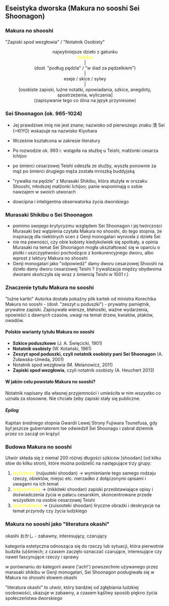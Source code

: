 
## Eseistyka dworska (Makura no sooshi Sei Shoonagon)




### Makura no shooshi
"Zapiski spod wezgłowia" / "Notatnik Osobisty"

<center>najwytiniejsze dzieło z gatunku</center>
<center><font color="#ffff00">zuihitsu</font></center>
<center>|</center>
<center>(dosł. "podług pędzla" / "w ślad za pędzelkiem")</center>
<center>|</center>
<center>eseje / skice / sylwy</center>
<center>|</center>
<center>[osobiste zapiski, luźne notatki, opowiadania, szkice, anegdoty, spostrzeżenia, wyliczenia]</center>
<center>(zapisywanie tego co ślina na język przyniesiew)</center>




### Sei Shoonagon (ok. 965-1024)

- Jej prawdziwe imię nie jest znane; nazwisko od pierwszego znaku 清 Sei (=KIYO) wskazuje na nazwisko Kiyohara
- Wcześnie kształcona w zakresie literatury
- Po rozwodzie ok. 993 r. wstąpiła na służbę u Teishi, małżonki cesarza Ichijoo

- po śmierci cesarzowej Teishi odeszła ze służby, wyszła ponownie za mąż po śmierci drugiego męża została mniszką buddyjską
- "rywalka na pędzle" z Murasaki Shikibu, która służyła w orszaku Shooshi, młodszej małżonki Ichijoo; panie wspominają o sobie nawzajem w swoich utworach
- dowcipna i inteligentna obserwatorka życia dworskiego


### Murasaki Shikibu o Sei Shoonagon

- pomimo swojego krytycyzmu względem Sei Shoonagon i jej twórczości Murasaki bez wątpienia czytała Makura no shooshi, do tego stopnia, że inspirację dla niektórych scen z Genji monogatari wyniosła z dzieła Sei
- nie ma pewności, czy obie kobiety kiedykolwiek się spotkały, a opinia Murasaki na temat Sei Shoonagon mogła ukształtować się w oparciu o plotki i uszczypliwości pochodzące z konkurencyjnego dworu, albo wprost z lektury Makura no shooshi
- Genji monogatari jako "odpowiedź" damy dworu cesarzowej Shooshi na dzieło damy dworu cesarzowej Teishi ? (rywalizacja między obydwoma dworami skończyła się wraz z śmiercią Teishi w 1001 r.)


### Znaczenie tytułu Makura no sooshi

"luźne kartki" Autorka dostała pokaźny plik kartek od ministra Korechika
Makura no sooshi - (dosł. "zeszyt u poduszki") - prywatny pamiętnik, prywatne zapiski. Zapisywała wiersze, błahostki, ważne wydarzenia, opowieści z dawnych czasów, uwagi na temat drzew, kwiatów, ptaków, owadów.

#### Polskie warianty tytułu Makura no sooshi
- **Szkice poduszkowe** (J. A. Święcicki, 1901)
- **Notatnik osobisty** (W. Kotański, 1961)
- **Zeszyt spod poduszki, czyli notatnik osobisty pani Sei Shoonagon** (A. Żuławska-Umeda, 2001)
- Notatnik spod wezgłowia (M. Melanowicz, 2011)
- **Zapiski spod wezgłowia**, czyli notatnik osobisty (A. Heuchert 2013)


#### W jakim celu powstało Makura no sooshi?

Notatnik napisany dla własnej przyjemności i umieściła w nim wszystko co uznała za stosowne. Nie chciała żeby zapiski stały się publiczne.
##### Epilog
Kapitan średniego stopnia Gwardii Lewej Strony Fujiwara Tsunefusa, gdy był jeszcze gubernatorem Ise odwiedził Sei Shoonago i zabrał dziennik przez co zaczął on krążyć


### Budowa Makura no sooshi

Utwór składa się z niemal 200 różnej długości szkiców [shoodan] (od kilku słów do kilku stron), które można podzielić na następujące trzy grupy:

1. <font color="#ffff00">wyliczenia</font> (ruijuuteki shoodan) -> wymienianie tego samego rodzaju rzeczy, obiektów, miejsc etc. nierzadko z dołączonymi opisami i uwagami na ich temat
2. <font color="#ffff00">wspomnienia</font> -> (nikkiteki shoodan) zapiski przedstawiające opisy i doświadczenia życia w pałacu cesarskim, skoncentrowane przede wszystkim na osobie cesarzowej Teishi
3. <font color="#ffff00">spostrzeżenia</font> -> (zuisooteki shoodan) liryczne obrazki i deskrypcje na temat przyrody czy życia ludzkiego


### Makura no sooshi jako "literatura okashi"

okashi おかし - zabawny, interesujący, czarujący

kategoria estetyczna odnosząca się do rzeczy lub sytuacji, która pierwotnie budziła (u)śmiech; z czasem zaczęło oznaczać czarujące, interesujące czy nawet fascynujące rzeczy i sprawy

w porównaniu do kategorii aware ('ach!') powszechnie używanego przez marasaki shikibu w Genji monogatari, Sei Shoonagon posługiwała się w Makura no shooshi słowem okashi

"literatura okashi" to utwór, który bardziej od zgłębiania ludzkiej osobowości, ukazuje w zabawny, a czasem kąśliwy sposób piękno życia społeczeństwa dworskiego